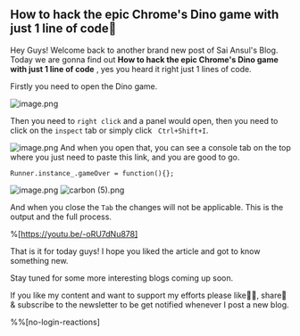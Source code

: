## How to hack the epic Chrome's Dino game with just 1 line of code🚀

Hey Guys! Welcome back to another brand new post of Sai Ansul's Blog. Today we are gonna find out **How to hack the epic Chrome's Dino game with just 1 line of code** , yes you heard it right just 1 lines of code.

Firstly you need to open the Dino game.

![image.png](https://cdn.hashnode.com/res/hashnode/image/upload/v1621492421453/S7UOMwaLV.png)

Then you need to ``right click`` and a panel would open, then you need to click on the ``inspect`` tab or simply click `` Ctrl+Shift+I``.

![image.png](https://cdn.hashnode.com/res/hashnode/image/upload/v1621492464198/cCaYfJqQR.png)
And when you open that, you can see a console tab on the top where you just need to paste this link, and you are good to go.

```
Runner.instance_.gameOver = function(){};
```

![image.png](https://cdn.hashnode.com/res/hashnode/image/upload/v1621492511623/PNw5UFm5f.png)
![carbon (5).png](https://cdn.hashnode.com/res/hashnode/image/upload/v1621453459623/z68hy7rkt.png)

And when you close the ``Tab`` the changes will not be applicable.
This is the output and the full process.

%[https://youtu.be/-oRU7dNu878]

That is it for today guys! I hope you liked the article and got to know something new.

Stay tuned for some more interesting blogs coming up soon.

If you like my content and want to support my efforts please like👍🏻, share📲 & subscribe to the newsletter to be get notified whenever I post a new blog.

%%[no-login-reactions]